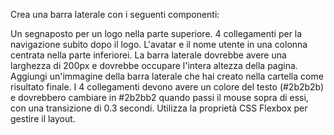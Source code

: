 Crea una barra laterale con i seguenti componenti:

Un segnaposto per un logo nella parte superiore. 
4 collegamenti per la navigazione subito dopo il logo.
L'avatar e il nome utente in una colonna centrata nella parte inferiorei.
La barra laterale dovrebbe avere una larghezza di 200px e dovrebbe occupare l'intera altezza della pagina. 
Aggiungi un'immagine della barra laterale che hai creato nella cartella come risultato finale. 
I 4 collegamenti devono avere un colore del testo (#2b2b2b) e dovrebbero cambiare in #2b2bb2 quando passi il mouse sopra di essi, con una transizione di 0.3 secondi. 
Utilizza la proprietà CSS Flexbox per gestire il layout.
